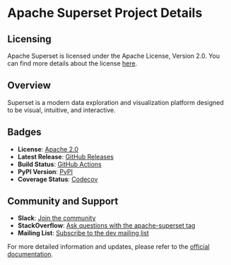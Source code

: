 # Apache Superset Project Details

## Licensing
Apache Superset is licensed under the Apache License, Version 2.0. You can find more details about the license [here](http://www.apache.org/licenses/LICENSE-2.0).

## Overview
Superset is a modern data exploration and visualization platform designed to be visual, intuitive, and interactive.

## Badges
- **License**: [Apache 2.0](https://opensource.org/license/apache-2-0)
- **Latest Release**: [GitHub Releases](https://github.com/apache/superset/releases/latest)
- **Build Status**: [GitHub Actions](https://github.com/apache/superset/actions)
- **PyPI Version**: [PyPI](https://pypi.org/project/apache-superset/)
- **Coverage Status**: [Codecov](https://codecov.io/github/apache/superset)

## Community and Support
- **Slack**: [Join the community](http://bit.ly/join-superset-slack)
- **StackOverflow**: [Ask questions with the apache-superset tag](https://stackoverflow.com/questions/tagged/apache-superset)
- **Mailing List**: [Subscribe to the dev mailing list](mailto:dev-subscribe@superset.apache.org)

For more detailed information and updates, please refer to the [official documentation](https://superset.apache.org).
